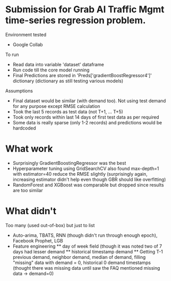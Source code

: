 # Submission for Grab AI Traffic Mgmt  time-series regression problem.
Environment tested
* Google Collab

To run 
* Read data into variable 'dataset' dataframe
* Run code till the core model running
* Final Predictions are stored in 'Preds['gradientBoostRegressor4']' dictionary (dictionary as still testing various models)

Assumptions
* Final dataset would be similar (with demand too). Not using test demand for any purpose except RMSE calculation
* Took the last 5 records as test data (not T+1, ... T+5)
* Took only records within last 14 days of first test data as per required
* Some data is really sparse (only 1-2 records) and predictions would be hardcoded

# What work
* Surprisingly GradientBoostingRegressor was the best
* Hyperparameter tuning using GridSearchCV also found max-depth=1 with estimator=40 reduce the RMSE slightly (surprisingly again, increasing estimator didn't help even though GBR should like overfitting)
* RandomForest and XGBoost was comparable but dropped since results are too similar

# What didn't
Too many (used out-of-box) but just to list 
* Auto-arima, TBATS, RNN (though didn't run through enough epoch), Facebook Prophet, LGB
* Feature engineering
** day of week field (though it was noted two of 7 days had lesser demand
** historical timestamp demand
** Getting T-1 previous demand, neighbor demand, median of demand, filling "missing" data with demand = 0, historical 0 demand timestamps
(thought there was missing data until saw the FAQ mentioned missing data -> demand=0)
